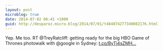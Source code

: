 ```yaml
---
layout: post
microblog: true
date: 2014-07-02 06:41 +1000
guid: http://desparoz.micro.blog/2014/07/01/t484074277340082176.html
---
```

Yep. Me too. RT @TreyRatcliff: getting ready for the big HBO Game of Thrones photowalk with @google in Sydney: [t.co/ByTj4sZMH...](https://t.co/ByTj4sZMHk)

